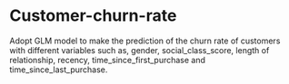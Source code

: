 # Customer-churn-rate

Adopt GLM model to make the prediction of the churn rate of customers with different variables such as, gender, social_class_score, length of relationship, recency, time_since_first_purchase and time_since_last_purchase.  
